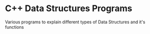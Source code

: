# C++ Data Structures Programs
                                                
Various programs to explain different types of Data Structures and it's functions 
